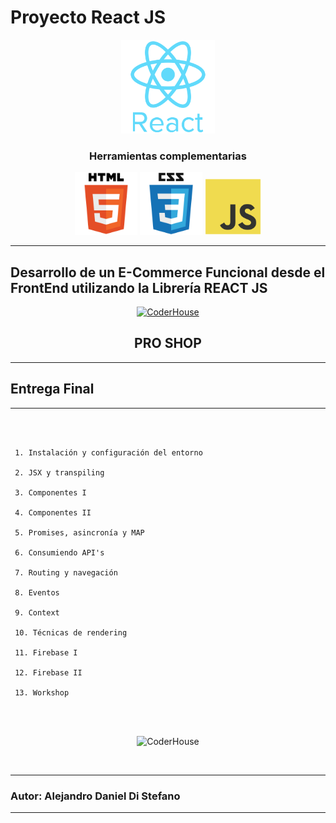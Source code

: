 # Proyecto React JS


<p align="center"> 
<a href="https://reactjs.org/" target="_blank" rel="Drako01"> <img src="https://raw.githubusercontent.com/devicons/devicon/master/icons/react/react-original-wordmark.svg" alt="react"  width="150" height="150"/> </a>
 </p>
 <h3 align="center">Herramientas complementarias</h3>
 <p align="center"> 
 <a href="https://www.w3.org/html/" target="_blank"> <img src="https://raw.githubusercontent.com/devicons/devicon/master/icons/html5/html5-original-wordmark.svg" alt="html5" width="100" height="100"/></a> 
 <a href="https://www.w3schools.com/css/" target="_blank"> <img src="https://raw.githubusercontent.com/devicons/devicon/master/icons/css3/css3-original-wordmark.svg" alt="css3" width="100" height="100"/></a> 
 <a href="https://developer.mozilla.org/en-US/docs/Web/JavaScript" target="_blank"> <img src="https://raw.githubusercontent.com/devicons/devicon/master/icons/javascript/javascript-original.svg" alt="Javascript" width="90" height="90"/></a> 
</p>

---

## Desarrollo de un E-Commerce Funcional desde el FrontEnd utilizando la Librería REACT JS

<p align="center">     
    <a href="https://lonne-open-proshop.vercel.app/" target="_blank">
        <img src="https://lonneopen.com/img/logo.png" alt="CoderHouse"  height="300"/>
    </a>  
</p>
<h2 align="center"> PRO SHOP </h2>


---



## Entrega Final

---

<br><br>

```ssh
 1. Instalación y configuración del entorno

 2. JSX y transpiling

 3. Componentes I

 4. Componentes II

 5. Promises, asincronía y MAP

 6. Consumiendo API's

 7. Routing y navegación

 8. Eventos

 9. Context

 10. Técnicas de rendering

 11. Firebase I

 12. Firebase II

 13. Workshop
```
<br><br>

<p align="center"> 
    <img src="https://jobs.coderhouse.com/assets/logos_coderhouse.png" alt="CoderHouse"  height="100"/>
</p>
<br>



---

### Autor: Alejandro Daniel Di Stefano

---
